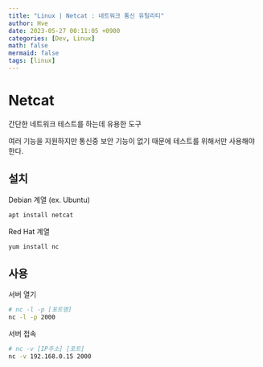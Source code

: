 ```yaml
---
title: "Linux | Netcat : 네트워크 통신 유틸리티"
author: Hve
date: 2023-05-27 00:11:05 +0900
categories: [Dev, Linux]
math: false
mermaid: false
tags: [linux]
---
```


# Netcat

간단한 네트워크 테스트를 하는데 유용한 도구

여러 기능을 지원하지만 통신중 보안 기능이 없기 때문에 테스트를 위해서만 사용해야 한다.

## 설치

Debian 계열 (ex. Ubuntu)
```bash
apt install netcat
```

Red Hat 계열
```bash
yum install nc
```

## 사용

서버 열기
```bash
# nc -l -p [포트명]
nc -l -p 2000
```

서버 접속
```bash
# nc -v [IP주소] [포트]
nc -v 192.168.0.15 2000
```

